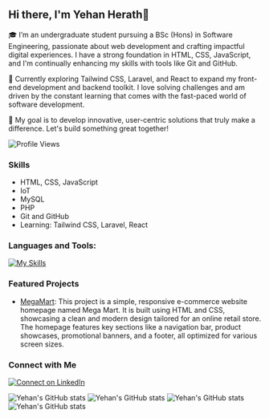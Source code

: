 ## Hi there, I'm Yehan Herath👋

🎓 I’m an undergraduate student pursuing a BSc (Hons) in Software Engineering, passionate about web development and crafting impactful digital experiences. I have a strong foundation in HTML, CSS, JavaScript, and I'm continually enhancing my skills with tools like Git and GitHub.

🌱 Currently exploring Tailwind CSS, Laravel, and React to expand my front-end development and backend toolkit. I love solving challenges and am driven by the constant learning that comes with the fast-paced world of software development.

🚀 My goal is to develop innovative, user-centric solutions that truly make a difference. Let's build something great together!

![Profile Views](https://komarev.com/ghpvc/?username=your-github-yehanhearth&color=blue)

### Skills
- HTML, CSS, JavaScript
- IoT
- MySQL
- PHP
- Git and GitHub
- Learning: Tailwind CSS, Laravel, React

### Languages and Tools:

[![My Skills](https://skillicons.dev/icons?i=js,html,css,bootstrap,git,github,mysql,php,tailwind,arduino,vscode)](https://skillicons.dev)

### Featured Projects
- [MegaMart](https://github.com/yehanherath/Megamart): This project is a simple, responsive e-commerce website homepage named Mega Mart. It is built using HTML and CSS, showcasing a clean and modern design tailored for an online retail store. The homepage features key sections like a navigation bar, product showcases, promotional banners, and a footer, all optimized for various screen sizes.

### Connect with Me
[![Connect on LinkedIn](https://skillicons.dev/icons?i=linkedin)](https://www.linkedin.com/in/yehan-herath-833215267/)


![Yehan's GitHub stats](http://github-profile-summary-cards.vercel.app/api/cards/profile-details?username=yehanhearth&theme=github_dark)
![Yehan's GitHub stats](http://github-profile-summary-cards.vercel.app/api/cards/most-commit-language?username=yehanhearth&theme=github_dark&exclude=html,css,tailwind)
![Yehan's GitHub stats](http://github-profile-summary-cards.vercel.app/api/cards/stats?username=yehanhearth&theme=github_dark)
![Yehan's GitHub stats](http://github-profile-summary-cards.vercel.app/api/cards/productive-time?username=yehanhearth&theme=github_dark&utcOffset=+05.30)


